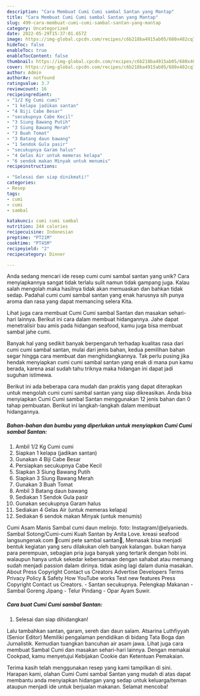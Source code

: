 ```yaml
---
description: "Cara Membuat Cumi Cumi sambal Santan yang Mantap"
title: "Cara Membuat Cumi Cumi sambal Santan yang Mantap"
slug: 499-cara-membuat-cumi-cumi-sambal-santan-yang-mantap
category: Uncategorized
date: 2022-05-29T15:37:01.657Z
image: https://img-global.cpcdn.com/recipes/c6b218ba4915ab05/680x482cq70/cumi-cumi-sambal-santan-foto-resep-utama.jpg
hideToc: false
enableToc: true
enableTocContent: false
thumbnail: https://img-global.cpcdn.com/recipes/c6b218ba4915ab05/680x482cq70/cumi-cumi-sambal-santan-foto-resep-utama.jpg
cover: https://img-global.cpcdn.com/recipes/c6b218ba4915ab05/680x482cq70/cumi-cumi-sambal-santan-foto-resep-utama.jpg
author: Admin
authorAv: notfound
ratingvalue: 3.7
reviewcount: 16
recipeingredient:
- "1/2 Kg Cumi cumi"
- "1 kelapa jadikan santan"
- "4 Biji Cabe Besar"
- "secukupnya Cabe Kecil"
- "3 Siung Bawang Putih"
- "3 Siung Bawang Merah"
- "3 Buah Tomat"
- "3 Batang daun bawang"
- "1 Sendok Gula pasir"
- "secukupnya Garam halus"
- "4 Gelas Air untuk memeras kelapa"
- "6 sendok makan Minyak untuk menumis"
recipeinstructions:

- "Selesai dan siap dinikmati!"
categories:
- Resep
tags:
- cumi
- cumi
- sambal

katakunci: cumi cumi sambal 
nutrition: 244 calories
recipecuisine: Indonesian
preptime: "PT21M"
cooktime: "PT45M"
recipeyield: "2"
recipecategory: Dinner

---
```





Anda sedang mencari ide resep cumi cumi sambal santan yang unik? Cara menyiapkannya sangat tidak terlalu sulit namun tidak gampang juga. Kalau salah mengolah maka hasilnya tidak akan memuaskan dan bahkan tidak sedap. Padahal cumi cumi sambal santan yang enak harusnya sih punya aroma dan rasa yang dapat memancing selera Kita.





Lihat juga cara membuat Cumi Cumi sambal Santan dan masakan sehari-hari lainnya. Berikut ini cara dalam membuat hidangannya. Jahe dapat menetralisir bau amis pada hidangan seafood, kamu juga bisa membuat sambal jahe cumi.

Banyak hal yang sedikit banyak berpengaruh terhadap kualitas rasa dari cumi cumi sambal santan, mulai dari jenis bahan, kedua pemilihan bahan segar hingga cara membuat dan menghidangkannya. Tak perlu pusing jika hendak menyiapkan cumi cumi sambal santan yang enak di mana pun kamu berada, karena asal sudah tahu triknya maka hidangan ini dapat jadi suguhan istimewa.






Berikut ini ada beberapa cara mudah dan praktis yang dapat diterapkan untuk mengolah cumi cumi sambal santan yang siap dikreasikan. Anda bisa menyiapkan Cumi Cumi sambal Santan menggunakan 12 jenis bahan dan 0 tahap pembuatan. Berikut ini langkah-langkah dalam membuat hidangannya.

<!--inarticleads1-->

##### Bahan-bahan dan bumbu yang diperlukan untuk menyiapkan Cumi Cumi sambal Santan:

1. Ambil 1/2 Kg Cumi cumi
1. Siapkan 1 kelapa (jadikan santan)
1. Gunakan 4 Biji Cabe Besar
1. Persiapkan secukupnya Cabe Kecil
1. Siapkan 3 Siung Bawang Putih
1. Siapkan 3 Siung Bawang Merah
1. Gunakan 3 Buah Tomat
1. Ambil 3 Batang daun bawang
1. Sediakan 1 Sendok Gula pasir
1. Gunakan secukupnya Garam halus
1. Sediakan 4 Gelas Air (untuk memeras kelapa)
1. Sediakan 6 sendok makan Minyak (untuk menumis)


Cumi Asam Manis Sambal cumi daun melinjo. foto: Instagram/@elyanieds. Sambal Sotong/Cumi-cumi Kuah Santan by Anita Love. kreasi seafood langsungenak.com 🦑cumi pete sambal santan🦑, Memasak bisa menjadi bentuk kegiatan yang seru dilakukan oleh banyak kalangan. bukan hanya para perempuan, sebagian pria juga banyak yang tertarik dengan hobi ini. walaupun hanya untuk sekedar kebersamaan dengan sahabat atau memang sudah menjadi passion dalam dirinya. tidak asing lagi dalam dunia masakan. About Press Copyright Contact us Creators Advertise Developers Terms Privacy Policy &amp; Safety How YouTube works Test new features Press Copyright Contact us Creators. - Santan secukupnya. Pelengkap Makanan - Sambal Goreng Jipang - Telur Pindang - Opar Ayam Suwir. 

<!--inarticleads2-->

##### Cara buat Cumi Cumi sambal Santan:


1. Selesai dan siap dihidangkan!

Lalu tambahkan santan, garam, sereh dan daun salam. Atsarina Luthfiyyah (Senior Editor) Memiliki pengalaman pendidikan di bidang Tata Boga dan Jurnalistik. Kemudian tuangkan bancuhan air asam jawa. Lihat juga cara membuat Sambal Cumi dan masakan sehari-hari lainnya. Dengan memakai Cookpad, kamu menyetujui Kebijakan Cookie dan Ketentuan Pemakaian. 

Terima kasih telah menggunakan resep yang kami tampilkan di sini. Harapan kami, olahan Cumi Cumi sambal Santan yang mudah di atas dapat membantu anda menyiapkan hidangan yang sedap untuk keluarga/teman ataupun menjadi ide untuk berjualan makanan. Selamat mencoba!
